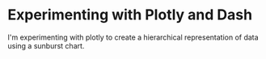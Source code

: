 # Experimenting with Plotly and Dash

I'm experimenting with plotly to create a hierarchical representation of data using a sunburst chart. 
